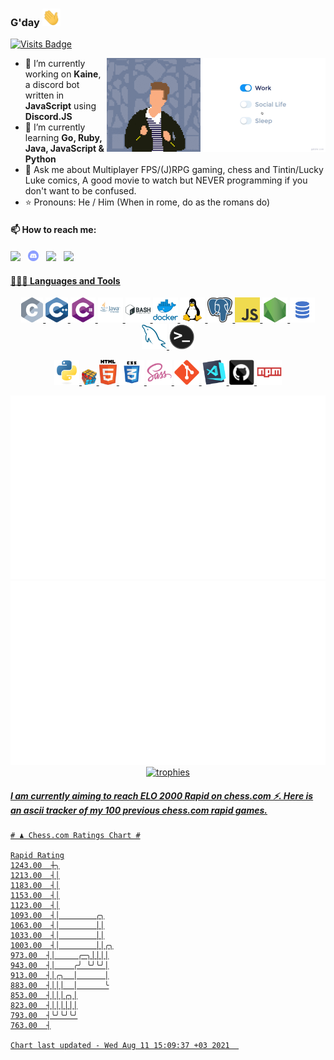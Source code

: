   ### G'day  <img src="https://github.com/NotAShelf/NotAShelf/blob/main/assets/Hi.gif" width="29px">
  [![Visits Badge](https://badges.pufler.dev/visits/NotAShelf/NotAShelf)](https://badges.pufler.dev/visits/NotAShelf/NotAShelf)
  
<img src="https://github.com/NotAShelf/NotAShelf/blob/main/assets/life_balance.gif" alt="side Image" align="right" width="200" height="auto" />
<img src="https://github.com/NotAShelf/NotAShelf/blob/main/assets/rick.gif" alt="side Gif" align="right" width="150" height="auto"/> </a>
  
  - 🔭 I’m currently working on **Kaine**, a discord bot written in **JavaScript** using **Discord.JS**
  - 🌱 I’m currently learning **Go, Ruby, Java, JavaScript & Python**
  - 💬 Ask me about Multiplayer FPS/(J)RPG gaming, chess and Tintin/Lucky Luke comics, A good movie to watch but NEVER programming if you don't want to be confused.
  - ⭐ Pronouns: He / Him (When in rome, do as the romans do)
  
  #### 📫 How to reach me:
  
  [<img src="https://upload.wikimedia.org/wikipedia/commons/8/83/Steam_icon_logo.svg" width="3.5%"/>](https://steamcommunity.com/id/NotAShelf/)  &nbsp; [<img src="https://github.com/NotAShelf/NotAShelf/blob/main/assets/discord-round.svg" width="3.5%"/>](https://discord.gg/TS6w3TYZRM)  &nbsp; [<img src="https://img.icons8.com/color/48/000000/twitter.png" width="3.5%"/>](https://twitter.com/NotAShelf)  &nbsp; <a href="mailto:NotAShelf@gmail.com"> <img src="https://img.icons8.com/fluent/48/000000/gmail.png" width="3.5%"/>
  
  #### 👨🏻‍💻 Languages and Tools <br />
  <p align="center">
  <code><img title="C" height="40" src="https://github.com/NotAShelf/NotAShelf/blob/main/assets/c.svg"></code>
  <code><img title="C++" height="40" src="https://github.com/NotAShelf/NotAShelf/blob/main/assets/cpp.svg"></code>
  <code><img title="C#" height="40" src="https://github.com/NotAShelf/NotAShelf/blob/main/assets/cSharp.svg"></code>
  <code><img height="40" src="https://raw.githubusercontent.com/github/explore/80688e429a7d4ef2fca1e82350fe8e3517d3494d/topics/java/java.png"></code>
  <code><img height="40" src="https://raw.githubusercontent.com/github/explore/80688e429a7d4ef2fca1e82350fe8e3517d3494d/topics/bash/bash.png"></code>
  <code><img height="40" src="https://raw.githubusercontent.com/github/explore/80688e429a7d4ef2fca1e82350fe8e3517d3494d/topics/docker/docker.png"></code>
  <code><img height="40" src="https://raw.githubusercontent.com/github/explore/80688e429a7d4ef2fca1e82350fe8e3517d3494d/topics/linux/linux.png"></code>
  <code><img height="40" src="https://raw.githubusercontent.com/github/explore/80688e429a7d4ef2fca1e82350fe8e3517d3494d/topics/postgresql/postgresql.png"></code>
  <code><img height="40" src="https://raw.githubusercontent.com/github/explore/80688e429a7d4ef2fca1e82350fe8e3517d3494d/topics/javascript/javascript.png" alt="javascript"></code>
  <code><img height="40" src="https://raw.githubusercontent.com/github/explore/80688e429a7d4ef2fca1e82350fe8e3517d3494d/topics/nodejs/nodejs.png" alt="nodejs"></code>
  <code><img height="40" src="https://raw.githubusercontent.com/github/explore/80688e429a7d4ef2fca1e82350fe8e3517d3494d/topics/sql/sql.png" alt="sql"></code>
   <code><img title="MySQL" height="40" src="https://github.com/NotAShelf/NotAShelf/blob/main/assets/mysql.svg"></code>
  <code><img height="40" src="https://raw.githubusercontent.com/github/explore/80688e429a7d4ef2fca1e82350fe8e3517d3494d/topics/terminal/terminal.png" alt="terminal"></code>
  </p>
<p align="center">
  <code><img title="Python" height="40" src="https://github.com/NotAShelf/NotAShelf/blob/main/assets/python-original.svg"></code>
  <code><img title="Problem Solving" height="25" src="https://github.com/NotAShelf/NotAShelf/blob/main/assets/problemSolving.png"></code>
  <code><img title="HTML5" height="40" src="https://github.com/NotAShelf/NotAShelf/blob/main/assets/html5.svg"></code>
  <code><img title="CSS" height="40" src="https://github.com/NotAShelf/NotAShelf/blob/main/assets/css.svg"></code>
  <code><img title="SASS" height="40" src="https://github.com/NotAShelf/NotAShelf/blob/main/assets/sass.svg"></code>
  <code><img title="Git" height="40" src="https://github.com/NotAShelf/NotAShelf/blob/main/assets/git-original.svg"></code>
  <code><img title="Visual Studio Code" height="40" src="https://github.com/NotAShelf/NotAShelf/blob/main/assets/vscode.png"></code></code>
  <code><img title="GitHub" height="40" src="https://github.com/NotAShelf/NotAShelf/blob/main/assets/github.svg"></code>
  <code><img title="npm" height="40" src="https://github.com/NotAShelf/NotAShelf/blob/main/assets/npm.svg"></code>
<p align="center">
   <img title="overview" src="https://github.com/NotAShelf/NotAShelf/blob/output/generated/overview.svg">
   <img title="languages" src="https://github.com/NotAShelf/NotAShelf/blob/output/generated/languages.svg">
   <img title="trophies" src="https://github-profile-trophy.vercel.app/?username=NotAShelf&theme=onedark&no-frame=false&row=1&&margin-w=20&no-bg=true">
 </p>
  
  ##### I am currently aiming to reach ELO 2000 Rapid on chess.com ⚡. Here is an ascii tracker of my 100 previous chess.com rapid games.
  
  ```
  # ♟︎ Chess.com Ratings Chart #
  
  Rapid Rating
 1243.00  ┼╮
 1213.00  ┤│
 1183.00  ┤│
 1153.00  ┤│
 1123.00  ┤│
 1093.00  ┤│        ╭╮
 1063.00  ┤│        ││
 1033.00  ┤│        ││
 1003.00  ┤│        ││╭╮
  973.00  ┤│     ╭─╮││││
  943.00  ┤│    ╭╯ ╰╯╰╯│
  913.00  ┤│╭╮  │      │
  883.00  ┤│││  │      ╰
  853.00  ┤│││╭╮│
  823.00  ┤││││││
  793.00  ┤╰╯╰╯╰╯
  763.00  ┤

Chart last updated - Wed Aug 11 15:09:37 +03 2021  
  ```
  